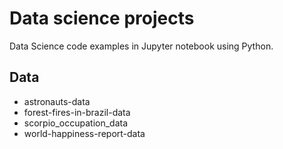 # Data science projects
Data Science code examples in Jupyter notebook using Python.

## Data

- astronauts-data
- forest-fires-in-brazil-data
- scorpio_occupation_data
- world-happiness-report-data
